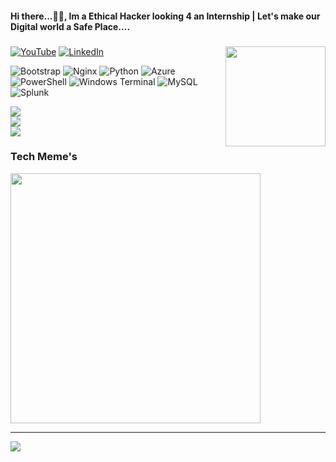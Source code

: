<h4 align="left">Hi there...👋🏻, Im a Ethical Hacker looking 4 an Internship | Let's make our Digital world a Safe Place....</h4>

###

<img align="right" height="160" src="https://media.giphy.com/media/axnFGXT6MzvgY/giphy.gif"/>

[![YouTube](https://img.shields.io/badge/YouTube-%23FF0000.svg?logo=YouTube&logoColor=white)](https://youtube.com/@https://youtube.com/@Mr.awaara_4u?si=h2LtSgsYiWw4ushH) [![LinkedIn](https://img.shields.io/badge/LinkedIn-%230077B5.svg?logo=linkedin&logoColor=white)](https://linkedin.com/in/https://www.linkedin.com/in/bharat-vegi/)  

![Bootstrap](https://img.shields.io/badge/bootstrap-%238511FA.svg?style=for-the-badge&logo=bootstrap&logoColor=white) ![Nginx](https://img.shields.io/badge/nginx-%23009639.svg?style=for-the-badge&logo=nginx&logoColor=white) ![Python](https://img.shields.io/badge/python-3670A0?style=for-the-badge&logo=python&logoColor=ffdd54) ![Azure](https://img.shields.io/badge/azure-%230072C6.svg?style=for-the-badge&logo=microsoftazure&logoColor=white) ![PowerShell](https://img.shields.io/badge/PowerShell-%235391FE.svg?style=for-the-badge&logo=powershell&logoColor=white) ![Windows Terminal](https://img.shields.io/badge/Windows%20Terminal-%234D4D4D.svg?style=for-the-badge&logo=windows-terminal&logoColor=white) ![MySQL](https://img.shields.io/badge/mysql-%2300000f.svg?style=for-the-badge&logo=mysql&logoColor=white) ![Splunk](https://img.shields.io/badge/splunk-%23000000.svg?style=for-the-badge&logo=splunk&logoColor=white)

![](https://github-readme-stats.vercel.app/api?username=Asxp2628&theme=dark&hide_border=true&include_all_commits=true&count_private=false)<br/>
![](https://github-readme-streak-stats.herokuapp.com/?user=Asxp2628&theme=dark&hide_border=true)<br/>
![](https://github-readme-stats.vercel.app/api/top-langs/?username=Asxp2628&theme=dark&hide_border=true&include_all_commits=true&count_private=false&layout=compact)

### Tech Meme's 
<img src='https://randommeme-five.vercel.app/' style="height: 400px;"/>

---
[![](https://visitcount.itsvg.in/api?id=Asxp2628&icon=0&color=0)](https://visitcount.itsvg.in)
